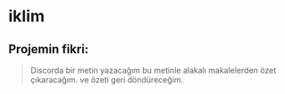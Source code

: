 # iklim


## Projemin fikri:
> Discorda bir metin yazacağım bu metinle alakalı makalelerden özet çıkaracağım. ve özeti geri döndüreceğim.




